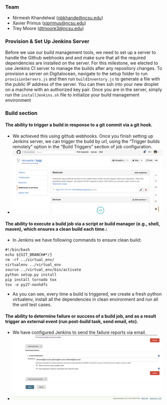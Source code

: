 ### Team
- Nirmesh Khandelwal (nbkhande@ncsu.edu)
- Xavier Primus (xjprimus@ncsu.edu)
- Trey Moore (dtmoore3@ncsu.edu)

### Provision & Set Up Jenkins Server
Before we use our build management tools, we need to set up a server to handle the Github webhooks and and make sure that all the required dependencies are installed on the server. For this milestone, we elected to use Jenkins CI server to manage the builds after any repository changes. To provision a server on Digitalocean, navigate to the setup folder to run <code>provisionServers.js</code> and then run <code>buildInventory.js</code> to generate a file with the public IP address of the server. You can then ssh into your new droplet on a machine with an authorized key pair. Once you are in the server, simply run the <code>installJenkins.sh</code> file to initialize your build management environment


### Build section

#### The ability to trigger a build in response to a git commit via a git hook.
- We achieved this using github webhooks. Once you finish setting up Jenkins server, we can trigger the build by url, using the “Trigger builds remotely” option in the “Build Triggers” section of job configuration. 
- ![Webhook](images/webhook.png)

#### The ability to execute a build job via a script or build manager (e.g., shell, maven), which ensures a clean build each time.:
- In Jenkins we have following commands to ensure clean build:
```shell
#!/bin/bash
echo ${GIT_BRANCH#*/}
rm -rf ../virtual_env/
virtualenv ../virtual_env
source ../virtual_env/bin/activate
python setup.py install
pip install tornado tox
tox -e py27-nonhdfs
```
- As you can see, every time a build is triggered, we create a fresh python virtualenv, install all the dependencies in clean environment and run all the unit test cases.

#### The ability to determine failure or success of a build job, and as a result trigger an external event (run post-build task, send email, etc).
- We have configured Jenkins to send the failure reports via email.
- ![Post build](images/post-build.png)
